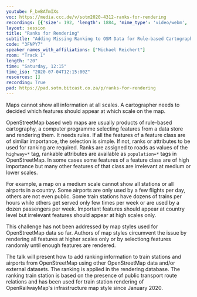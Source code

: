 ```yaml
---
youtube: F_bvBATmIXs
voc: https://media.ccc.de/v/sotm2020-4312-ranks-for-rendering
recordings: [{'size': 192, 'length': 1884, 'mime_type': 'video/webm', 'language': 'eng', 'filename': 'sotm2020-4312-eng-Ranks_for_Rendering_webm-hd.webm', 'state': 'new', 'folder': 'webm-hd', 'high_quality': True, 'width': 1920, 'height': 1080, 'updated_at': '2020-07-13T13:06:17.943+02:00', 'recording_url': 'https://cdn.media.ccc.de/events/sotm/2020/webm-hd/sotm2020-4312-eng-Ranks_for_Rendering_webm-hd.webm', 'url': 'https://media.ccc.de/public/recordings/47424', 'event_url': 'https://media.ccc.de/public/events/c41b6f30-c817-5b7b-aabf-69966b54da70', 'conference_url': 'https://media.ccc.de/public/conferences/sotm2020'}, {'size': 72, 'length': 1884, 'mime_type': 'video/webm', 'language': 'eng', 'filename': 'sotm2020-4312-eng-Ranks_for_Rendering_webm-sd.webm', 'state': 'new', 'folder': 'webm-sd', 'high_quality': False, 'width': 720, 'height': 576, 'updated_at': '2020-07-13T12:54:12.798+02:00', 'recording_url': 'https://cdn.media.ccc.de/events/sotm/2020/webm-sd/sotm2020-4312-eng-Ranks_for_Rendering_webm-sd.webm', 'url': 'https://media.ccc.de/public/recordings/47423', 'event_url': 'https://media.ccc.de/public/events/c41b6f30-c817-5b7b-aabf-69966b54da70', 'conference_url': 'https://media.ccc.de/public/conferences/sotm2020'}, {'size': 28, 'length': 1883, 'mime_type': 'audio/mpeg', 'language': 'eng', 'filename': 'sotm2020-4312-eng-Ranks_for_Rendering_mp3.mp3', 'state': 'new', 'folder': 'mp3', 'high_quality': False, 'width': 0, 'height': 0, 'updated_at': '2020-07-13T12:45:06.595+02:00', 'recording_url': 'https://cdn.media.ccc.de/events/sotm/2020/mp3/sotm2020-4312-eng-Ranks_for_Rendering_mp3.mp3', 'url': 'https://media.ccc.de/public/recordings/47421', 'event_url': 'https://media.ccc.de/public/events/c41b6f30-c817-5b7b-aabf-69966b54da70', 'conference_url': 'https://media.ccc.de/public/conferences/sotm2020'}, {'size': 57, 'length': 1884, 'mime_type': 'video/mp4', 'language': 'eng', 'filename': 'sotm2020-4312-eng-Ranks_for_Rendering_sd.mp4', 'state': 'new', 'folder': 'h264-sd', 'high_quality': False, 'width': 720, 'height': 576, 'updated_at': '2020-07-13T12:44:08.465+02:00', 'recording_url': 'https://cdn.media.ccc.de/events/sotm/2020/h264-sd/sotm2020-4312-eng-Ranks_for_Rendering_sd.mp4', 'url': 'https://media.ccc.de/public/recordings/47420', 'event_url': 'https://media.ccc.de/public/events/c41b6f30-c817-5b7b-aabf-69966b54da70', 'conference_url': 'https://media.ccc.de/public/conferences/sotm2020'}, {'size': 151, 'length': 1884, 'mime_type': 'video/mp4', 'language': 'eng', 'filename': 'sotm2020-4312-eng-Ranks_for_Rendering_hd.mp4', 'state': 'new', 'folder': 'h264-hd', 'high_quality': True, 'width': 1920, 'height': 1080, 'updated_at': '2020-07-13T12:37:49.520+02:00', 'recording_url': 'https://cdn.media.ccc.de/events/sotm/2020/h264-hd/sotm2020-4312-eng-Ranks_for_Rendering_hd.mp4', 'url': 'https://media.ccc.de/public/recordings/47419', 'event_url': 'https://media.ccc.de/public/events/c41b6f30-c817-5b7b-aabf-69966b54da70', 'conference_url': 'https://media.ccc.de/public/conferences/sotm2020'}]
layout: session
title: "Ranks for Rendering"
subtitle: "Adding Missing Ranking to OSM Data for Rule-based Cartography"
code: "3FNPY7"
speaker_names_with_affiliations: ["Michael Reichert"]
room: "Track 1"
length: "20"
time: "Saturday, 12:15"
time_iso: "2020-07-04T12:15:00Z"
resources: []
recording: True
pad: https://pad.sotm.bitcast.co.za/p/ranks-for-rendering
---
```

Maps cannot show all information at all scales. A cartographer needs to decided which features should appear at which scale on the map.

OpenStreetMap based web maps are usually products of rule-based cartography, a computer programme selecting features from a data store and rendering them. It needs rules. If all the features of a feature class are of similar importance, the selection is simple. If not, ranks or attributes to be used for ranking are required. Ranks are assigned to roads as values of the `highway=*` tag, rankable attributes are available as `population=*` tags in OpenStreetMap. 
In some cases some features of a feature class are of high importance but many other features of that class are irrelevant at medium or lower scales.

For example, a map on a medium scale cannot show all stations or all airports in a country. Some airports are only used by a few flights per day, others are not even public. Some train stations have dozens of trains per hours while others get served only few times per week or are used by a dozen passengers per week. Important features should appear at country level but irrelevant features should appear at high scales only.

This challenge has not been addressed by map styles used for OpenStreetMap data so far. Authors of map styles circumvent the issue by rendering all features at higher scales only or by selectiong features randomly until enough features are rendered.

The talk will present how to add ranking information to train stations and airports from OpenStreetMap using other OpenStreetMap data and/or external datasets. The ranking is applied in the rendering database. The ranking train station is based on the presence of public transport route relations and has been used for train station rendering of OpenRailwayMap's infrastructure map style since January 2020.
